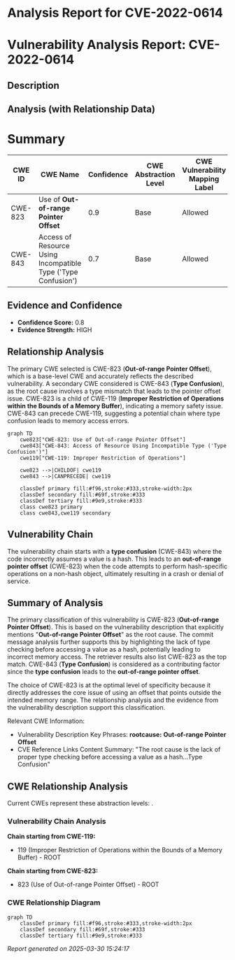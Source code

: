# Analysis Report for CVE-2022-0614

# Vulnerability Analysis Report: CVE-2022-0614

## Description



## Analysis (with Relationship Data)

# Summary
| CWE ID | CWE Name | Confidence | CWE Abstraction Level | CWE Vulnerability Mapping Label | CWE-Vulnerability Mapping Notes |
|---|---|---|---|---|---|
| CWE-823 | Use of **Out-of-range Pointer Offset** | 0.9 | Base | Allowed | Primary CWE |
| CWE-843 | Access of Resource Using Incompatible Type ('Type Confusion') | 0.7 | Base | Allowed | Secondary Candidate |

## Evidence and Confidence

*   **Confidence Score:** 0.8
*   **Evidence Strength:** HIGH

## Relationship Analysis
The primary CWE selected is CWE-823 (**Out-of-range Pointer Offset**), which is a base-level CWE and accurately reflects the described vulnerability. A secondary CWE considered is CWE-843 (**Type Confusion**), as the root cause involves a type mismatch that leads to the pointer offset issue. CWE-823 is a child of CWE-119 (**Improper Restriction of Operations within the Bounds of a Memory Buffer**), indicating a memory safety issue. CWE-843 can precede CWE-119, suggesting a potential chain where type confusion leads to memory access errors.

```mermaid
graph TD
    cwe823["CWE-823: Use of Out-of-range Pointer Offset"]
    cwe843["CWE-843: Access of Resource Using Incompatible Type ('Type Confusion')"]
    cwe119["CWE-119: Improper Restriction of Operations"]
    
    cwe823 -->|CHILDOF| cwe119
    cwe843 -->|CANPRECEDE| cwe119
    
    classDef primary fill:#f96,stroke:#333,stroke-width:2px
    classDef secondary fill:#69f,stroke:#333
    classDef tertiary fill:#9e9,stroke:#333
    class cwe823 primary
    class cwe843,cwe119 secondary
```

## Vulnerability Chain
The vulnerability chain starts with a **type confusion** (CWE-843) where the code incorrectly assumes a value is a hash. This leads to an **out-of-range pointer offset** (CWE-823) when the code attempts to perform hash-specific operations on a non-hash object, ultimately resulting in a crash or denial of service.

## Summary of Analysis
The primary classification of this vulnerability is CWE-823 (**Out-of-range Pointer Offset**). This is based on the vulnerability description that explicitly mentions "**Out-of-range Pointer Offset**" as the root cause. The commit message analysis further supports this by highlighting the lack of type checking before accessing a value as a hash, potentially leading to incorrect memory access. The retriever results also list CWE-823 as the top match. CWE-843 (**Type Confusion**) is considered as a contributing factor since the **type confusion** leads to the **out-of-range pointer offset**.

The choice of CWE-823 is at the optimal level of specificity because it directly addresses the core issue of using an offset that points outside the intended memory range. The relationship analysis and the evidence from the vulnerability description support this classification.

Relevant CWE Information:
- Vulnerability Description Key Phrases: **rootcause:** **Out-of-range Pointer Offset**
- CVE Reference Links Content Summary: "The root cause is the lack of proper type checking before accessing a value as a hash...Type Confusion"


## CWE Relationship Analysis

Current CWEs represent these abstraction levels: .


### Vulnerability Chain Analysis

**Chain starting from CWE-119:**
- 119 (Improper Restriction of Operations within the Bounds of a Memory Buffer) - ROOT


**Chain starting from CWE-823:**
- 823 (Use of Out-of-range Pointer Offset) - ROOT



### CWE Relationship Diagram

```mermaid
graph TD
    classDef primary fill:#f96,stroke:#333,stroke-width:2px
    classDef secondary fill:#69f,stroke:#333
    classDef tertiary fill:#9e9,stroke:#333
```



*Report generated on 2025-03-30 15:24:17*
